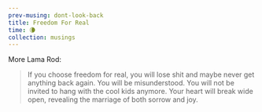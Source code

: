 ```yaml
--- 
prev-musing: dont-look-back
title: Freedom For Real
time: 🌘
collection: musings
---
```

More Lama Rod:
> If you choose freedom for real, you will
> lose shit and maybe never get anything
> back again. You will be misunderstood. 
> You will not be invited to hang with 
> the cool kids anymore. Your heart will
> break wide open, revealing the 
> marriage of both sorrow and joy. 